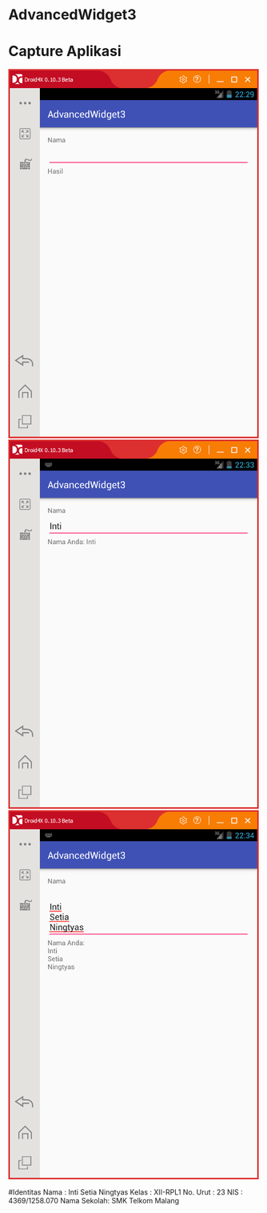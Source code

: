 # AdvancedWidget3

# Capture Aplikasi

![Capture Aplikasi 1](https://github.com/IntiSetia/AdvancedWidget3/blob/master/Widget3_Final_a.png)
![Capture Aplikasi 2](https://github.com/IntiSetia/AdvancedWidget3/blob/master/Widget3_Final_b.png)
![Capture Aplikasi 3](https://github.com/IntiSetia/AdvancedWidget3/blob/master/Widget3_Final_c.png)

#Identitas
Nama        : Inti Setia Ningtyas
Kelas       : XII-RPL1
No. Urut    : 23
NIS         : 4369/1258.070
Nama Sekolah: SMK Telkom Malang
